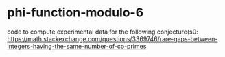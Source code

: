 # phi-function-modulo-6

code to compute experimental data for the following conjecture(s0:
https://math.stackexchange.com/questions/3369746/rare-gaps-between-integers-having-the-same-number-of-co-primes

